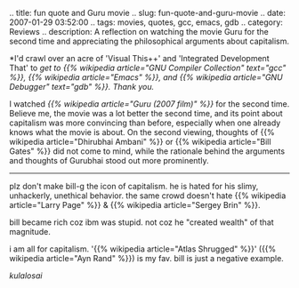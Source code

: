 .. title: fun quote and Guru movie
.. slug: fun-quote-and-guru-movie
.. date: 2007-01-29 03:52:00
.. tags: movies, quotes, gcc, emacs, gdb
.. category: Reviews
.. description: A reflection on watching the movie Guru for the second time and appreciating the philosophical arguments about capitalism.

*I'd crawl over an acre of 'Visual This++' and 'Integrated Development That' to
*get to {{% wikipedia article="GNU Compiler Collection" text="gcc" %}}, {{% wikipedia article="Emacs" %}}, and {{% wikipedia article="GNU Debugger" text="gdb" %}}. Thank you.*

I watched *{{% wikipedia article="Guru (2007 film)" %}}* for the second time. Believe me, the movie was a lot better the
second time, and its point about capitalism was more convincing than before,
especially when one already knows what the movie is about. On the second
viewing, thoughts of {{% wikipedia article="Dhirubhai Ambani" %}} or {{% wikipedia article="Bill Gates" %}} did not come to mind, while
the rationale behind the arguments and thoughts of Gurubhai stood out more
prominently.


----


plz don't make bill-g the icon of capitalism. he is hated for his slimy, unhackerly, unethical behavior. the same crowd doesn't hate {{% wikipedia article="Larry Page" %}} &amp; {{% wikipedia article="Sergey Brin" %}}.



bill became rich coz ibm was stupid. not coz he "created wealth" of that magnitude.



i am all for capitalism. '{{% wikipedia article="Atlas Shrugged" %}}' ({{% wikipedia article="Ayn Rand" %}}) is my fav. bill is just a negative example.

_kulalosai_